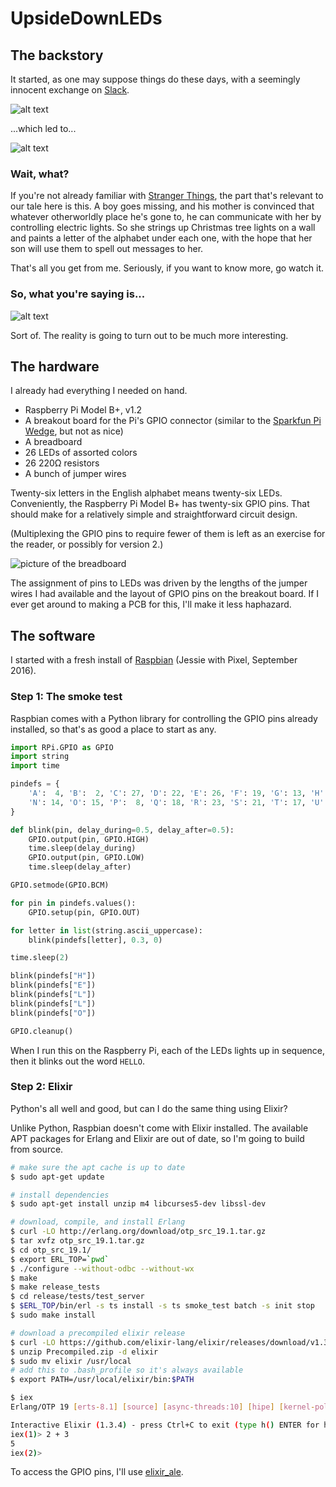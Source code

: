 # UpsideDownLEDs

## The backstory

It started, as one may suppose things do these days, with a seemingly innocent exchange on [Slack](http://www.slack.com/).

![alt text](https://www.evernote.com/l/AHdc-C2QJkNJMLoutZ0Unp-G9JcQ-C_7qeoB/image.png)

...which led to...

![alt text](https://www.evernote.com/l/AHc_Wx0UxlhIQrnMFoxvrv-Kt7WWdmu_EXYB/image.png)

### Wait, what?

If you're not already familiar with [Stranger Things](http://www.imdb.com/title/tt4574334/), the part that's relevant to our tale here is this. A boy goes missing, and his mother is convinced that whatever otherworldly place he's gone to, he can communicate with her by controlling electric lights. So she strings up Christmas tree lights on a wall and paints a letter of the alphabet under each one, with the hope that her son will use them to spell out messages to her.

That's all you get from me. Seriously, if you want to know more, go watch it.

### So, what you're saying is...

![alt text](https://www.evernote.com/l/AHcvX99-cCBOUYOe5N60Sp-Cjyd1YSHJOAcB/image.png)

Sort of. The reality is going to turn out to be much more interesting.

## The hardware

I already had everything I needed on hand.

* Raspberry Pi Model B+, v1.2
* A breakout board for the Pi's GPIO connector (similar to the [Sparkfun Pi Wedge](https://www.sparkfun.com/products/retired/13091), but not as nice)
* A breadboard
* 26 LEDs of assorted colors
* 26 220&ohm; resistors
* A bunch of jumper wires

Twenty-six letters in the English alphabet means twenty-six LEDs. Conveniently, the Raspberry Pi Model B+ has twenty-six GPIO pins. That should make for a relatively simple and straightforward circuit design.

(Multiplexing the GPIO pins to require fewer of them is left as an exercise for the reader, or possibly for version 2.)

![picture of the breadboard](https://www.evernote.com/l/AHdGaO3zeEZKKqKnT3avZ5fb45XkTmazFw0/image.png)

The assignment of pins to LEDs was driven by the lengths of the jumper wires I had available and the layout of GPIO pins on the breakout board. If I ever get around to making a PCB for this, I'll make it less haphazard.

## The software

I started with a fresh install of [Raspbian](https://www.raspberrypi.org/downloads/raspbian/) (Jessie with Pixel, September 2016).

### Step 1: The smoke test

Raspbian comes with a Python library for controlling the GPIO pins already installed, so that's as good a place to start as any.

```python
import RPi.GPIO as GPIO
import string
import time

pindefs = {
    'A':  4, 'B':  2, 'C': 27, 'D': 22, 'E': 26, 'F': 19, 'G': 13, 'H':  6, 'I':  5, 'J': 11, 'K':  9, 'L': 10, 'M':  3,
    'N': 14, 'O': 15, 'P':  8, 'Q': 18, 'R': 23, 'S': 21, 'T': 17, 'U': 24, 'V': 25, 'W':  7, 'X': 12, 'Y': 16, 'Z': 20,
}

def blink(pin, delay_during=0.5, delay_after=0.5):
    GPIO.output(pin, GPIO.HIGH)
    time.sleep(delay_during)
    GPIO.output(pin, GPIO.LOW)
    time.sleep(delay_after)

GPIO.setmode(GPIO.BCM)

for pin in pindefs.values():
    GPIO.setup(pin, GPIO.OUT)

for letter in list(string.ascii_uppercase):
    blink(pindefs[letter], 0.3, 0)

time.sleep(2)

blink(pindefs["H"])
blink(pindefs["E"])
blink(pindefs["L"])
blink(pindefs["L"])
blink(pindefs["O"])

GPIO.cleanup()
```

When I run this on the Raspberry Pi, each of the LEDs lights up in sequence, then it blinks out the word `HELLO`.

### Step 2: Elixir

Python's all well and good, but can I do the same thing using Elixir?

Unlike Python, Raspbian doesn't come with Elixir installed. The available APT packages for Erlang and Elixir are out of date, so I'm going to build from source.

```bash
# make sure the apt cache is up to date
$ sudo apt-get update

# install dependencies
$ sudo apt-get install unzip m4 libcurses5-dev libssl-dev

# download, compile, and install Erlang
$ curl -LO http://erlang.org/download/otp_src_19.1.tar.gz
$ tar xvfz otp_src_19.1.tar.gz
$ cd otp_src_19.1/
$ export ERL_TOP=`pwd`
$ ./configure --without-odbc --without-wx
$ make
$ make release_tests
$ cd release/tests/test_server
$ $ERL_TOP/bin/erl -s ts install -s ts smoke_test batch -s init stop
$ sudo make install

# download a precompiled elixir release
$ curl -LO https://github.com/elixir-lang/elixir/releases/download/v1.3.4/Precompiled.zip
$ unzip Precompiled.zip -d elixir
$ sudo mv elixir /usr/local
# add this to .bash_profile so it's always available
$ export PATH=/usr/local/elixir/bin:$PATH

$ iex
Erlang/OTP 19 [erts-8.1] [source] [async-threads:10] [hipe] [kernel-poll:false]

Interactive Elixir (1.3.4) - press Ctrl+C to exit (type h() ENTER for help)
iex(1)> 2 + 3
5
iex(2)>
```

To access the GPIO pins, I'll use [elixir_ale](https://github.com/fhunleth/elixir_ale).
